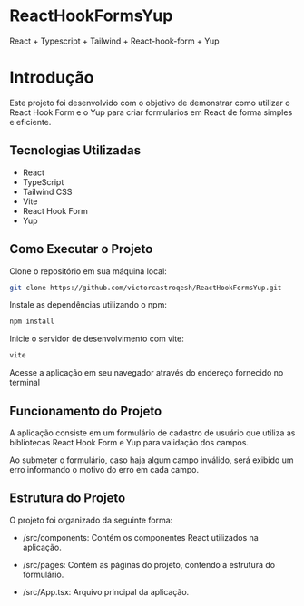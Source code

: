 # ReactHookFormsYup
React + Typescript + Tailwind + React-hook-form + Yup

# Introdução
Este projeto foi desenvolvido com o objetivo de demonstrar como utilizar o React Hook Form e o Yup para criar formulários em React de forma simples e eficiente.

## Tecnologias Utilizadas
- React
- TypeScript
- Tailwind CSS
- Vite
- React Hook Form
- Yup
## Como Executar o Projeto
Clone o repositório em sua máquina local:
```bash
git clone https://github.com/victorcastroqesh/ReactHookFormsYup.git
```
Instale as dependências utilizando o npm:
```bash
npm install
```

Inicie o servidor de desenvolvimento com vite:
```bash
vite
```
Acesse a aplicação em seu navegador através do endereço fornecido no terminal

## Funcionamento do Projeto
A aplicação consiste em um formulário de cadastro de usuário que utiliza as bibliotecas React Hook Form e Yup para validação dos campos.

Ao submeter o formulário, caso haja algum campo inválido, será exibido um erro informando o motivo do erro em cada campo.

## Estrutura do Projeto
O projeto foi organizado da seguinte forma:

- /src/components: Contém os componentes React utilizados na aplicação.

- /src/pages: Contém as páginas do projeto, contendo a estrutura do formulário.

- /src/App.tsx: Arquivo principal da aplicação.
